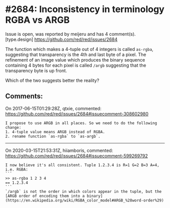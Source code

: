 
#2684: Inconsistency in terminology RGBA vs ARGB
================================================================================
Issue is open, was reported by meijeru and has 4 comment(s).
[type.design]
<https://github.com/red/red/issues/2684>

The function which makes a 4-tuple out of 4 integers is called `as-rgba`, suggesting that transparency is the 4th and last byte of a pixel. The refinement of an image value which produces the binary sequence containing 4 bytes for each pixel is called `/argb` suggesting that the transparency byte is up front.

Which of the two suggests better the reality?


Comments:
--------------------------------------------------------------------------------

On 2017-06-15T01:29:28Z, qtxie, commented:
<https://github.com/red/red/issues/2684#issuecomment-308602980>

    I propose to use ARGB in all places. So we need to do the following change:
    1. 4-tuple value means ARGB instead of RGBA.
    2. rename function `as-rgba` to `as-argb`.

--------------------------------------------------------------------------------

On 2020-03-15T21:53:31Z, hiiamboris, commented:
<https://github.com/red/red/issues/2684#issuecomment-599269792>

    I now believe it's all consistent. Tuple 1.2.3.4 is R=1 G=2 B=3 A=4, i.e. RGBA:
    ```
    >> as-rgba 1 2 3 4
    == 1.2.3.4
    ```
    `/argb` is not the order in which colors appear in the tuple, but the [ARGB order of encoding them into a binary](https://en.wikipedia.org/wiki/RGBA_color_model#ARGB_%28word-order%29)

